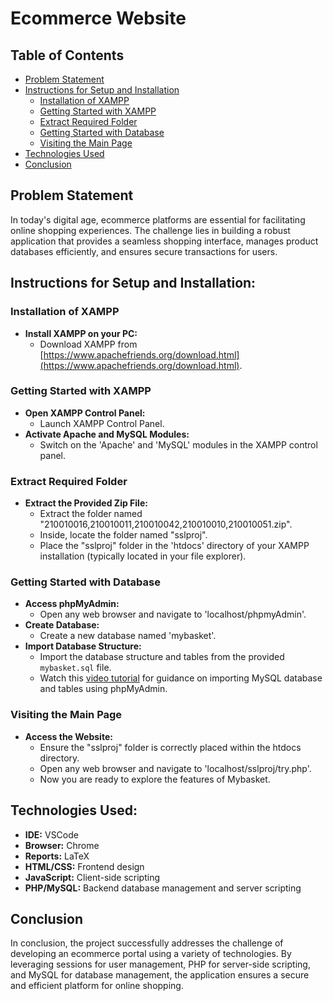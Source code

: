 # Ecommerce Website

## Table of Contents
- [Problem Statement](#problem-statement)
- [Instructions for Setup and Installation](#instructions-for-setup-and-installation)
  - [Installation of XAMPP](#installation-of-xampp)
  - [Getting Started with XAMPP](#getting-started-with-xampp)
  - [Extract Required Folder](#extract-required-folder)
  - [Getting Started with Database](#getting-started-with-database)
  - [Visiting the Main Page](#visiting-the-main-page)
- [Technologies Used](#technologies-used)
- [Conclusion](#conclusion)

## Problem Statement

In today's digital age, ecommerce platforms are essential for facilitating online shopping experiences. The challenge lies in building a robust application that provides a seamless shopping interface, manages product databases efficiently, and ensures secure transactions for users.

## Instructions for Setup and Installation:

### Installation of XAMPP
- **Install XAMPP on your PC:**
  - Download XAMPP from [https://www.apachefriends.org/download.html](https://www.apachefriends.org/download.html).
  
### Getting Started with XAMPP
- **Open XAMPP Control Panel:**
  - Launch XAMPP Control Panel.
- **Activate Apache and MySQL Modules:**
  - Switch on the 'Apache' and 'MySQL' modules in the XAMPP control panel.

### Extract Required Folder
- **Extract the Provided Zip File:**
  - Extract the folder named "210010016,210010011,210010042,210010010,210010051.zip".
  - Inside, locate the folder named "sslproj".
  - Place the "sslproj" folder in the 'htdocs' directory of your XAMPP installation (typically located in your file explorer).

### Getting Started with Database
- **Access phpMyAdmin:**
  - Open any web browser and navigate to 'localhost/phpmyAdmin'.
- **Create Database:**
  - Create a new database named 'mybasket'.
- **Import Database Structure:**
  - Import the database structure and tables from the provided `mybasket.sql` file.
  - Watch this [video tutorial](https://youtu.be/jW5lrS6EUPM) for guidance on importing MySQL database and tables using phpMyAdmin.

### Visiting the Main Page
- **Access the Website:**
  - Ensure the "sslproj" folder is correctly placed within the htdocs directory.
  - Open any web browser and navigate to 'localhost/sslproj/try.php'.
  - Now you are ready to explore the features of Mybasket.

## Technologies Used:
- **IDE:** VSCode
- **Browser:** Chrome
- **Reports:** LaTeX
- **HTML/CSS:** Frontend design
- **JavaScript:** Client-side scripting
- **PHP/MySQL:** Backend database management and server scripting

## Conclusion

In conclusion, the project successfully addresses the challenge of developing an ecommerce portal using a variety of technologies. By leveraging sessions for user management, PHP for server-side scripting, and MySQL for database management, the application ensures a secure and efficient platform for online shopping.

